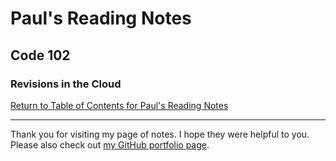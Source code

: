 # Paul's Reading Notes

## Code 102

### Revisions in the Cloud


[Return to Table of Contents for Paul's Reading Notes](README.md "Go back to find more notes!")

---

Thank you for visiting my page of notes.  I hope they were helpful to you.  Please also check out [my GitHub portfolio page](https://github.com/paul-leonard "Paul's GitHub Portfolio").